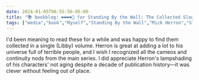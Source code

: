 ```yaml
---
date: 2024-01-05T06:55:50-05:00
title: "📚 bookblog: ❤️❤️❤️❤️🖤 for Standing By the Wall: The Collected Slough House Novellas, by Mick Herron"
tags: ["media","book","Myself","Standing By the Wall","Mick Herron","Slow Horses","continuity nod","cameo"]
---
```


I'd been meaning to read these for a while and was happy to find them collected in a single (Libby) volume. Herron is great at adding a lot to his universe full of terrible people, and I wish I recognized all the cameos and continuity nods from the main series. I did appreciate Herron's lampshading of his characters' not aging despite a decade of publication history—it was clever without feeling out of place.